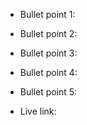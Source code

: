 * Bullet point 1:
* Bullet point 2:
* Bullet point 3:
* Bullet point 4:
* Bullet point 5:

* Live link: